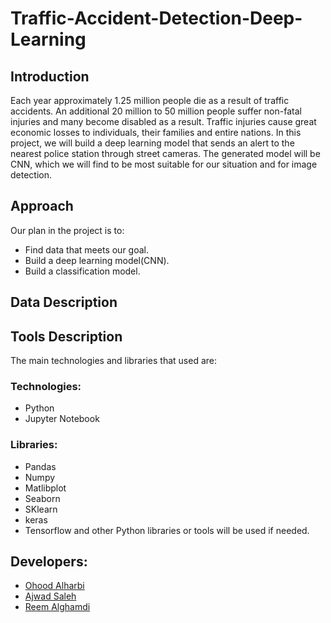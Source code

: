 # Traffic-Accident-Detection-Deep-Learning

## Introduction
Each year approximately 1.25 million people die as a result of traffic accidents. An additional 20 million to 50 million people suffer non-fatal injuries and many become disabled as a result. Traffic injuries cause great economic losses to individuals, their families and entire nations. In this project, we will build a deep learning model that sends an alert to the nearest police station through street cameras. The generated model will be CNN, which we will find to be most suitable for our situation and for image detection.

## Approach
Our plan in the project is to:
* Find data that meets our goal.
* Build a deep learning model(CNN).
* Build a classification model.


## Data Description


## Tools Description
The main technologies and libraries that used are:
### Technologies:
*	Python
*	Jupyter Notebook
### Libraries:
* Pandas
*	Numpy
*	Matlibplot
*	Seaborn
*	SKlearn
*	keras
*	Tensorflow
and other Python libraries or tools will be used if needed.

## Developers:
* [Ohood Alharbi](https://github.com/Ohood-Alharbi)
* [Ajwad Saleh](https://github.com/Ajwadsm)
* [Reem Alghamdi](https://github.com/Reem1428)     
